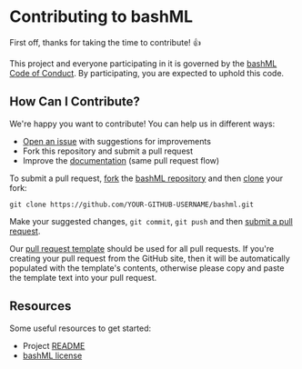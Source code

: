 # Contributing to bashML

First off, thanks for taking the time to contribute! :+1:

This project and everyone participating in it is governed by the
[bashML Code of Conduct][1]. By participating, you are
expected to uphold this code. 

[1]: CODE_OF_CONDUCT.md

## How Can I Contribute?

We're happy you want to contribute! You can help us in different ways:

- [Open an issue][2] with suggestions for improvements
- Fork this repository and submit a pull request
- Improve the [documentation][3] (same pull request flow)

[2]: https://github.com/cablelabs/bashml/issues
[3]: README.md

To submit a pull request, [fork][4] the [bashML repository][5] and then
[clone][6] your fork:

```
git clone https://github.com/YOUR-GITHUB-USERNAME/bashml.git
```

[4]: https://help.github.com/articles/fork-a-repo/
[5]: https://github.com/cablelabs/bashml
[6]: https://help.github.com/articles/cloning-a-repository/

Make your suggested changes, `git commit`, `git push` and then [submit a pull request][7].

[7]: https://github.com/cablelabs/bashml/compare

Our [pull request template][8] should be used for all pull requests. If you're
creating your pull request from the GitHub site, then it will be automatically
populated with the template's contents, otherwise please copy and paste the
template text into your pull request.

[8]: PULL_REQUEST_TEMPLATE.md

## Resources

Some useful resources to get started:
- Project [README][9]
- [bashML license][10]

[9]: README.md
[10]: LICENSE
